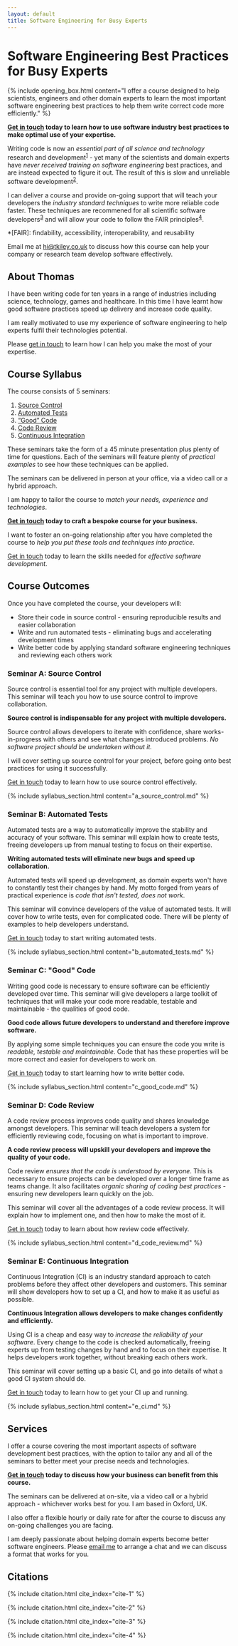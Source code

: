 ```yaml
---
layout: default
title: Software Engineering for Busy Experts
---
```

# Software Engineering Best Practices for Busy Experts

{% include opening_box.html content="I offer a course designed to help scientists, engineers and other domain experts to learn the most important software engineering best practices to help them write correct code more efficiently." %}

**[Get in touch](mailto:hi@tkiley.co.uk) today to learn how to use software industry best practices to make optimal use of your expertise.**

Writing code is now an _essential part of all science and technology_ research and development<sup>[1](#cite-1)</sup> - yet many of the scientists and domain experts have _never received training on software engineering_ best practices, and are instead expected to figure it out. The result of this is slow and unreliable software development<sup>[2](#cite-2)</sup>.

I can deliver a course and provide on-going support that will teach your developers the _industry standard techniques_ to write more reliable code faster. These techniques are recommened for all scientific software developers<sup>[3](#cite-3)</sup> and will allow your code to follow the FAIR principles<sup>[4](#cite-4)</sup>.

*[FAIR]: findability, accessibility, interoperability, and reusability

Email me at [hi@tkiley.co.uk](mailto:hi@tkiley.co.uk) to discuss how this course can help your company or research team develop software effectively.

## About Thomas

I have been writing code for ten years in a range of industries including science, technology, games and healthcare. In this time I have learnt how good software practices speed up delivery and increase code quality.

I am really motivated to use my experience of software engineering to help experts fulfil their technologies potential.

Please [get in touch](mailto:hi@tkiley.co.uk) to learn how I can help you make the most of your expertise.

## Course Syllabus

The course consists of 5 seminars:

 1. [Source Control](#seminar-a-source-control)
 2. [Automated Tests](#seminar-b-automated-tests)
 3. [“Good” Code](#seminar-c-good-code)
 4. [Code Review](#seminar-d-code-review)
 5. [Continuous Integration](#seminar-e-continuous-integration)

These seminars take the form of a 45 minute presentation plus plenty of time for questions. Each of the seminars will feature plenty of _practical examples_ to see how these techniques can be applied.

The seminars can be delivered in person at your office, via a video call or a hybrid approach.

I am happy to tailor the course to _match your needs, experience and technologies_.

**[Get in touch](mailto:hi@tkiley.co.uk) today to craft a bespoke course for your business.**

I want to foster an on-going relationship after you have completed the course to _help you put these tools and techniques into practice_.

[Get in touch](mailto:hi@tkiley.co.uk) today to learn the skills needed for _effective software development_.

## Course Outcomes

Once you have completed the course, your developers will:

* Store their code in source control - ensuring reproducible results and easier collaboration
* Write and run automated tests - eliminating bugs and accelerating development times
* Write better code by applying standard software engineering techniques and reviewing each others work

### Seminar A: Source Control

Source control is essential tool for any project with multiple developers. This seminar will teach you how to use source control to improve collaboration.

**Source control is indispensable for any project with multiple developers.**

Source control allows developers to iterate with confidence, share works-in-progress with others and see what changes introduced problems. _No software project should be undertaken without it._

I will cover setting up source control for your project, before going onto best practices for using it successfully.

[Get in touch](mailto:hi@tkiley.co.uk) today to learn how to use source control effectively.

{% include syllabus_section.html content="a_source_control.md" %}

### Seminar B: Automated Tests

Automated tests are a way to automatically improve the stability and accuracy of your software. This seminar will explain how to create tests, freeing developers up from manual testing to focus on their expertise.

**Writing automated tests will eliminate new bugs and speed up collaboration.**

Automated tests will speed up development, as domain experts won't have to constantly test their changes by hand. My motto forged from years of practical experience is _code that isn't tested, does not work_.

This seminar will convince developers of the value of automated tests. It will cover how to write tests, even for complicated code. There will be plenty of examples to help developers understand.

[Get in touch](mailto:hi@tkiley.co.uk) today to start writing automated tests.

{% include syllabus_section.html content="b_automated_tests.md" %}

### Seminar C: "Good" Code

Writing good code is necessary to ensure software can be efficiently developed over time. This seminar will give developers a large toolkit of techniques that will make your code more readable, testable and maintainable - the qualities of good code.

**Good code allows future developers to understand and therefore improve software.**

By applying some simple techniques you can ensure the code you write is _readable, testable and maintainable_. Code that has these properties will be more correct and easier for developers to work on.

[Get in touch](mailto:hi@tkiley.co.uk) today to start learning how to write better code.

{% include syllabus_section.html content="c_good_code.md" %}

### Seminar D: Code Review

A code review process improves code quality and shares knowledge amongst developers. This seminar will teach developers a system for efficiently reviewing code, focusing on what is important to improve.

**A code review process will upskill your developers and improve the quality of your code.**

Code review _ensures that the code is understood by everyone_. This is necessary to ensure projects can be developed over a longer time frame as teams change. It also facilitates _organic sharing of coding best practices_ - ensuring new developers learn quickly on the job.

This seminar will cover all the advantages of a code review process. It will explain how to implement one, and then how to make the most of it.

[Get in touch](mailto:hi@tkiley.co.uk) today to learn about how review code effectively.

{% include syllabus_section.html content="d_code_review.md" %}

### Seminar E: Continuous Integration

Continuous Integration (CI) is an industry standard approach to catch problems before they affect other developers and customers. This seminar will show developers how to set up a CI, and how to make it as useful as possible.

**Continuous Integration allows developers to make changes confidently and efficiently.**

Using CI is a cheap and easy way to _increase the reliability of your software_. Every change to the code is checked automatically, freeing experts up from testing changes by hand and to focus on their expertise. It helps developers work together, without breaking each others work.

This seminar will cover setting up a basic CI, and go into details of what a good CI system should do.

[Get in touch](mailto:hi@tkiley.co.uk) today to learn how to get your CI up and running.

{% include syllabus_section.html content="e_ci.md" %}

## Services

I offer a course covering the most important aspects of software development best practices, with the option to tailor any and all of the seminars to better meet your precise needs and technologies.

**[Get in touch](mailto:hi@tkiley.co.uk) today to discuss how your business can benefit from this course.**

The seminars can be delivered at on-site, via a video call or a hybrid approach - whichever works best for you. I am based in Oxford, UK.

I also offer a flexible hourly or daily rate for after the course to discuss any on-going challenges you are facing.

I am deeply passionate about helping domain experts become better software engineers. Please [email me](mailto:hi@tkiley.co.uk) to arrange a chat and we can discuss a format that works for you.

## Citations

{% include citation.html cite_index="cite-1" %}

{% include citation.html cite_index="cite-2" %}

{% include citation.html cite_index="cite-3" %}

{% include citation.html cite_index="cite-4" %}

